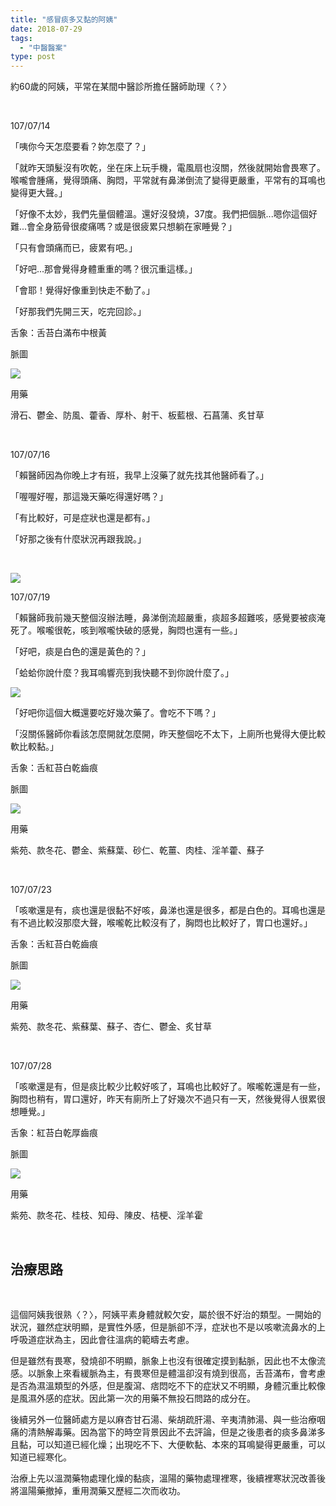```yaml
---
title: "感冒痰多又黏的阿姨"
date: 2018-07-29
tags: 
  - "中醫醫案"
type: post
---
```


約60歲的阿姨，平常在某間中醫診所擔任醫師助理〈？〉

 

107/07/14

「咦你今天怎麼要看？妳怎麼了？」

「就昨天頭髮沒有吹乾，坐在床上玩手機，電風扇也沒關，然後就開始會畏寒了。喉嚨會腫痛，覺得頭痛、胸悶，平常就有鼻涕倒流了變得更嚴重，平常有的耳鳴也變得更大聲。」

「好像不太妙，我們先量個體溫。還好沒發燒，37度。我們把個脈...嗯你這個好難...會全身筋骨很痠痛嗎？或是很疲累只想躺在家睡覺？」

「只有會頭痛而已，疲累有吧。」

「好吧...那會覺得身體重重的嗎？很沉重這樣。」

「會耶！覺得好像重到快走不動了。」

「好那我們先開三天，吃完回診。」

舌象：舌苔白滿布中根黃

脈圖

![](/images/uploads/0398420714-300x212.png)

用藥

滑石、鬱金、防風、藿香、厚朴、射干、板藍根、石菖蒲、炙甘草

 

107/07/16

「賴醫師因為你晚上才有班，我早上沒藥了就先找其他醫師看了。」

「喔喔好喔，那這幾天藥吃得還好嗎？」

「有比較好，可是症狀也還是都有。」

「好那之後有什麼狀況再跟我說。」

 

![](/images/uploads/under-water-222x300.jpg)

107/07/19

「賴醫師我前幾天整個沒辦法睡，鼻涕倒流超嚴重，痰超多超難咳，感覺要被痰淹死了。喉嚨很乾，咳到喉嚨快破的感覺，胸悶也還有一些。」

「好吧，痰是白色的還是黃色的？」

「蛤蛤你說什麼？我耳鳴響亮到我快聽不到你說什麼了。」

![](/images/uploads/cant-hear-you-300x200.jpg)

「好吧你這個大概還要吃好幾次藥了。會吃不下嗎？」

「沒關係醫師你看該怎麼開就怎麼開，昨天整個吃不太下，上廁所也覺得大便比較軟比較黏。」

舌象：舌紅苔白乾齒痕

脈圖

![](/images/uploads/0398420719-300x212.png)

用藥

紫苑、款冬花、鬱金、紫蘇葉、砂仁、乾薑、肉桂、淫羊藿、蘇子

 

107/07/23

「咳嗽還是有，痰也還是很黏不好咳，鼻涕也還是很多，都是白色的。耳鳴也還是有不過比較沒那麼大聲，喉嚨乾比較沒有了，胸悶也比較好了，胃口也還好。」

舌象：舌紅苔白乾齒痕

脈圖

![](/images/uploads/0398420723-300x212.png)

用藥

紫苑、款冬花、紫蘇葉、蘇子、杏仁、鬱金、炙甘草

 

107/07/28

「咳嗽還是有，但是痰比較少比較好咳了，耳鳴也比較好了。喉嚨乾還是有一些，胸悶也稍有，胃口還好，昨天有廁所上了好幾次不過只有一天，然後覺得人很累很想睡覺。」

舌象：紅苔白乾厚齒痕

脈圖

![](/images/uploads/0398420728-300x212.png)

用藥

紫苑、款冬花、桂枝、知母、陳皮、桔梗、淫羊霍

 

## 治療思路

 

這個阿姨我很熟〈？〉，阿姨平素身體就較欠安，屬於很不好治的類型。一開始的狀況，雖然症狀明顯，是實性外感，但是脈卻不浮，症狀也不是以咳嗽流鼻水的上呼吸道症狀為主，因此會往溫病的範疇去考慮。

但是雖然有畏寒，發燒卻不明顯，脈象上也沒有很確定摸到黏脈，因此也不太像流感。以脈象上來看緩脈為主，有畏寒但是體溫卻沒有燒到很高，舌苔滿布，會考慮是否為濕溫類型的外感，但是腹瀉、痞悶吃不下的症狀又不明顯，身體沉重比較像是風濕外感的症狀。因此第一次的用藥不無投石問路的成分在。

後續另外一位醫師處方是以麻杏甘石湯、柴胡疏肝湯、辛夷清肺湯、與一些治療咽痛的清熱解毒藥。因為當下的時空背景因此不去評論，但是之後患者的痰多鼻涕多且黏，可以知道已經化燥；出現吃不下、大便軟黏、本來的耳鳴變得更嚴重，可以知道已經寒化。

治療上先以溫潤藥物處理化燥的黏痰，溫陽的藥物處理裡寒，後續裡寒狀況改善後將溫陽藥撤掉，重用潤藥又歷經二次而收功。

